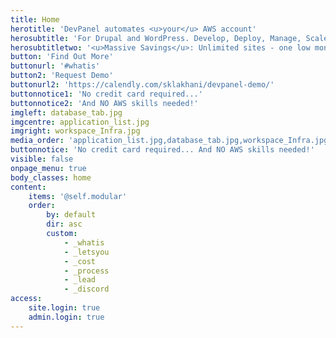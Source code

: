```yaml
---
title: Home
herotitle: 'DevPanel automates <u>your</u> AWS account'
herosubtitle: 'For Drupal and WordPress. Develop, Deploy, Manage, Scale. All point & click!'
herosubtitletwo: '<u>Massive Savings</u>: Unlimited sites - one low monthly fee!'
button: 'Find Out More'
buttonurl: '#whatis'
button2: 'Request Demo'
buttonurl2: 'https://calendly.com/sklakhani/devpanel-demo/'
buttonnotice1: 'No credit card required...'
buttonnotice2: 'And NO AWS skills needed!'
imgleft: database_tab.jpg
imgcentre: application_list.jpg
imgright: workspace_Infra.jpg
media_order: 'application_list.jpg,database_tab.jpg,workspace_Infra.jpg,application_wizard.jpg'
buttonnotice: 'No credit card required... And NO AWS skills needed!'
visible: false
onpage_menu: true
body_classes: home
content:
    items: '@self.modular'
    order:
        by: default
        dir: asc
        custom:
            - _whatis
            - _letsyou
            - _cost
            - _process
            - _lead
            - _discord
access:
    site.login: true
    admin.login: true
---
```



